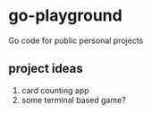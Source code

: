 # go-playground
Go code for public personal projects

## project ideas
1. card counting app
2. some terminal based game?

